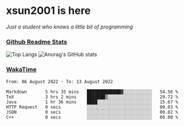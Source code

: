 # xsun2001 is here

*Just a student who knows a little bit of programming*

### [Github Readme Stats](https://github.com/anuraghazra/github-readme-stats)

![Top Langs](https://github-readme-stats.vercel.app/api/top-langs/?username=xsun2001&layout=compact&theme=radical) ![Anurag's GitHub stats](https://github-readme-stats.vercel.app/api?username=xsun2001&show_icons=true&theme=radical)

### [WakaTime](https://wakatime.com)

<!--START_SECTION:waka-->

```text
From: 06 August 2022 - To: 13 August 2022

Markdown       5 hrs 35 mins   █████████████▓░░░░░░░░░░░   54.56 %
TeX            3 hrs 2 mins    ███████▒░░░░░░░░░░░░░░░░░   29.72 %
Java           1 hr 36 mins    ████░░░░░░░░░░░░░░░░░░░░░   15.67 %
HTTP Request   0 secs          ░░░░░░░░░░░░░░░░░░░░░░░░░   00.03 %
JSON           0 secs          ░░░░░░░░░░░░░░░░░░░░░░░░░   00.02 %
C++            0 secs          ░░░░░░░░░░░░░░░░░░░░░░░░░   00.00 %
```

<!--END_SECTION:waka-->

